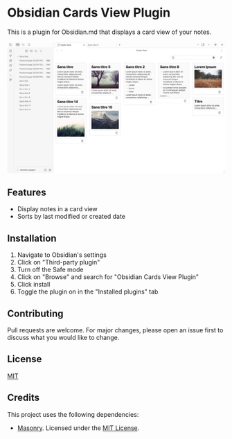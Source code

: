 # Obsidian Cards View Plugin

This is a plugin for Obsidian.md that displays a card view of your notes.

![Screenshot](doc/screenshot.png)

## Features

- Display notes in a card view
- Sorts by last modified or created date

## Installation

1. Navigate to Obsidian's settings
2. Click on "Third-party plugin"
3. Turn off the Safe mode
4. Click on "Browse" and search for "Obsidian Cards View Plugin"
5. Click install
6. Toggle the plugin on in the "Installed plugins" tab

## Contributing

Pull requests are welcome. For major changes, please open an issue first to discuss what you would like to change.

## License

[MIT](https://choosealicense.com/licenses/mit/)

## Credits

This project uses the following dependencies:

- [Masonry](https://masonry.desandro.com/). Licensed under the [MIT License](https://desandro.mit-license.org/).
